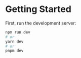 # Getting Started

First, run the development server:

```bash
npm run dev
# or
yarn dev
# or
pnpm dev
```